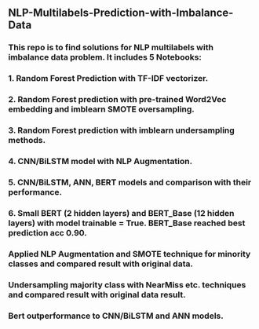 ## NLP-Multilabels-Prediction-with-Imbalance-Data
### This repo is to find solutions for NLP multilabels with imbalance data problem. It includes 5 Notebooks:
### 1. Random Forest Prediction with TF-IDF vectorizer.
### 2. Random Forest prediction with pre-trained Word2Vec embedding and imblearn SMOTE oversampling.
### 3. Random Forest prediction with imblearn undersampling methods.
### 4. CNN/BiLSTM model with NLP Augmentation.
### 5. CNN/BiLSTM, ANN, BERT models and comparison with their performance.
### 6. Small BERT (2 hidden layers) and BERT_Base (12 hidden layers) with model trainable = True. BERT_Base reached best prediction acc 0.90.
### Applied NLP Augmentation and SMOTE technique for minority classes and compared result with original data.
### Undersampling majority class with NearMiss etc. techniques and compared result with original data result.
### Bert outperformance to CNN/BiLSTM and ANN models.
